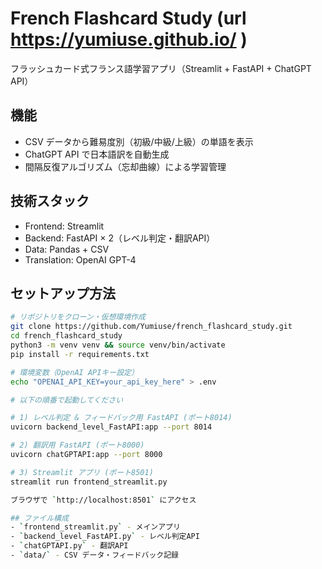 # French Flashcard Study (url https://yumiuse.github.io/ )

フラッシュカード式フランス語学習アプリ（Streamlit + FastAPI + ChatGPT API）

## 機能
- CSV データから難易度別（初級/中級/上級）の単語を表示
- ChatGPT API で日本語訳を自動生成
- 間隔反復アルゴリズム（忘却曲線）による学習管理

## 技術スタック
- Frontend: Streamlit
- Backend: FastAPI × 2（レベル判定・翻訳API）
- Data: Pandas + CSV
- Translation: OpenAI GPT-4


## セットアップ方法

```bash
# リポジトリをクローン・仮想環境作成
git clone https://github.com/Yumiuse/french_flashcard_study.git
cd french_flashcard_study
python3 -m venv venv && source venv/bin/activate
pip install -r requirements.txt

# 環境変数（OpenAI APIキー設定）
echo "OPENAI_API_KEY=your_api_key_here" > .env

# 以下の順番で起動してください

# 1) レベル判定 & フィードバック用 FastAPI (ポート8014)
uvicorn backend_level_FastAPI:app --port 8014

# 2) 翻訳用 FastAPI (ポート8000)
uvicorn chatGPTAPI:app --port 8000

# 3) Streamlit アプリ (ポート8501)
streamlit run frontend_streamlit.py

ブラウザで `http://localhost:8501` にアクセス

## ファイル構成
- `frontend_streamlit.py` - メインアプリ
- `backend_level_FastAPI.py` - レベル判定API
- `chatGPTAPI.py` - 翻訳API  
- `data/` - CSV データ・フィードバック記録
